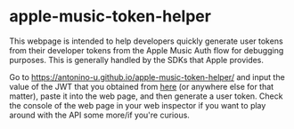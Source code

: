 # apple-music-token-helper

This webpage is intended to help developers quickly generate user tokens from their developer tokens from the Apple Music Auth flow for debugging purposes. This is generally handled by the SDKs that Apple provides.

Go to https://antonino-u.github.io/apple-music-token-helper/ and input the value of the JWT that you obtained from [here](https://github.com/pelauimagineering/apple-music-token-generator) (or anywhere else for that matter), paste it into the web page, and then generate a user token. Check the console of the web page in your web inspector if you want to play around with the API some more/if you're curious.
